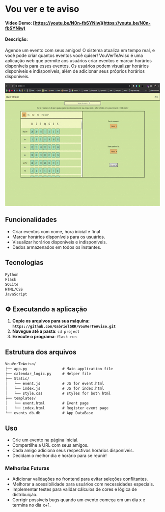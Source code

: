 # Vou ver e te aviso
#### Video Demo: [https://youtu.be/N0n-fbSYNiw](https://youtu.be/N0n-fbSYNiw)
#### Descrição:
Agende um evento com seus amigos! O sistema atualiza em tempo real, e você pode criar quantos eventos você quiser! VouVerTeAviso é uma aplicação web que permite aos usuários criar eventos e marcar horários disponíveis para esses eventos. Os usuários podem visualizar horários disponíveis e indisponíveis, além de adicionar seus próprios horários disponíveis.

<img src="./Anotações/demo.gif" widht=800 height=400>

## Funcionalidades
 - Criar eventos com nome, hora inicial e final
 - Marcar horários disponíveis para os usuários.
 - Visualizar horários disponíveis e indisponíveis.
 - Dados armazenados em todos os instantes.

## Tecnologias

```
Python
Flask
SQLite
HTML/CSS
JavaScript
```

## ⚙ Executando a aplicação
1. **Copie os arquivos para sua máquina: `https://github.com/GabrielGRR/VouVerTeAviso.git`**
2. **Navegue até a pasta**: `cd project`
3. **Execute o programa**: `flask run`

## Estrutura dos arquivos
```
VouVerTeAviso/
├── app.py                # Main application file
├── calendar_logic.py     # Helper file
├── Static/
│   └── event.js          # JS for event.html
│   └── index.js          # JS for index.html
│   └── style.css         # styles for both html
├── templates/
│   └── event.html        # Event page
│   └── index.html        # Register event page
└── events_db.db          # App DataBase
```

## Uso
- Crie um evento na página inicial.
- Compartilhe a URL com seus amigos.
- Cada amigo adiciona seus respectivos horários disponíveis.
- Decidam o melhor dia e horário para se reunir!

### Melhorias Futuras
- Adicionar validações no frontend para evitar seleções conflitantes.
- Melhorar a acessibilidade para usuários com necessidades especiais.
- Implementar testes para validar cálculos de cores e lógica de distribuição.
- Corrigir possíveis bugs quando um evento começa em um dia x e termina no dia x+1.
